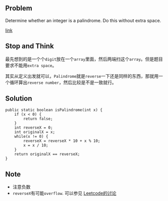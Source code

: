 ## Problem

Determine whether an integer is a palindrome. Do this without extra space.

[link](http://leetcode.com/onlinejudge#question_9)

## Stop and Think

最先想到的是一个个`digit`放在一个`array`里面，然后两端扫这个`array`。但是题目要求不能用`extra space`。

其实从定义出发就可以，`Palindrome`就是`reverse`一下还是同样的东西，那就用一个循环算出`reverse number`，然后比较是不是一致就行。

## Solution

    public static boolean isPalindrome(int x) {
    	if (x < 0) {
    		return false;
    	}
    	int reverseX = 0;
    	int originalX = x;
    	while(x != 0) {
    		reverseX = reverseX * 10 + x % 10;
    		x = x / 10;
    	}
    	return originalX == reverseX;
    }


## Note

- 注意负数
- `reverseX`有可能`overflow`. 可以参见 [Leetcode的讨论](http://leetcode.com/2012/01/palindrome-number.html)
